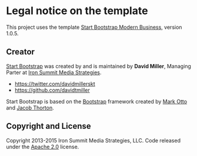 # Legal notice on the template

This project uses the template [Start Bootstrap Modern Business](http://startbootstrap.com/template-overviews/modern-business/), version 1.0.5.


## Creator

[Start Bootstrap](http://startbootstrap.com/) was created by and is maintained by **David Miller**, Managing Parter at [Iron Summit Media Strategies](http://www.ironsummitmedia.com/).

* https://twitter.com/davidmillerskt
* https://github.com/davidtmiller

Start Bootstrap is based on the [Bootstrap](http://getbootstrap.com/) framework created by [Mark Otto](https://twitter.com/mdo) and [Jacob Thorton](https://twitter.com/fat).


## Copyright and License

Copyright 2013-2015 Iron Summit Media Strategies, LLC. Code released under the [Apache 2.0](https://github.com/BlackrockDigital/startbootstrap-modern-business/blob/v1.0.5/LICENSE) license.
